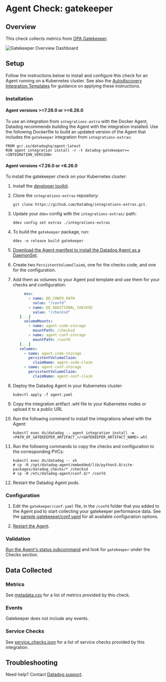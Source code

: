 # Agent Check: gatekeeper 

## Overview

This check collects metrics from [OPA Gatekeeper][1].

![Gatekeeper Overview Dashboard][2]

## Setup

Follow the instructions below to install and configure this check for an Agent running on a Kubernetes cluster. See also the [Autodiscovery Integration Templates][3] for guidance on applying these instructions.

### Installation

#### Agent versions >=7.26.0 or >=6.26.0

To use an integration from `integrations-extra` with the Docker Agent, Datadog recommends building the Agent with the integration installed. Use the following Dockerfile to build an updated version of the Agent that includes the `gatekeeper` integration from `integrations-extras`:

```
FROM gcr.io/datadoghq/agent:latest
RUN agent integration install -r -t datadog-gatekeeper==<INTEGRATION_VERSION>
```

#### Agent versions <7.26.0 or <6.26.0

To install the gatekeeper check on your Kubernetes cluster:

1. Install the [developer toolkit][4].
2. Clone the `integrations-extras` repository:

   ```shell
   git clone https://github.com/DataDog/integrations-extras.git.
   ```

3. Update your `ddev` config with the `integrations-extras/` path:

   ```shell
   ddev config set extras ./integrations-extras
   ```

4. To build the `gatekeeper` package, run:

   ```shell
   ddev -e release build gatekeeper
   ```

5. [Download the Agent manifest to install the Datadog Agent as a DaemonSet][5].
6. Create two `PersistentVolumeClaim`s, one for the checks code, and one for the configuration.
7. Add them as volumes to your Agent pod template and use them for your checks and configuration:

   ```yaml
        env:
          - name: DD_CONFD_PATH
            value: "/confd"
          - name: DD_ADDITIONAL_CHECKSD
            value: "/checksd"
      [...]
        volumeMounts:
          - name: agent-code-storage
            mountPath: /checksd
          - name: agent-conf-storage
            mountPath: /confd
      [...]
      volumes:
        - name: agent-code-storage
          persistentVolumeClaim:
            claimName: agent-code-claim
        - name: agent-conf-storage
          persistentVolumeClaim:
            claimName: agent-conf-claim
   ```

8. Deploy the Datadog Agent in your Kubernetes cluster:

   ```shell
   kubectl apply -f agent.yaml
   ```

9. Copy the integration artifact .whl file to your Kubernetes nodes or upload it to a public URL

10. Run the following command to install the integrations wheel with the Agent:

    ```shell
    kubectl exec ds/datadog -- agent integration install -w <PATH_OF_GATEKEEPER_ARTIFACT_>/<GATEKEEPER_ARTIFACT_NAME>.whl
    ```

11. Run the following commands to copy the checks and configuration to the corresponding PVCs:

    ```shell
    kubectl exec ds/datadog -- sh
    # cp -R /opt/datadog-agent/embedded/lib/python3.8/site-packages/datadog_checks/* /checksd
    # cp -R /etc/datadog-agent/conf.d/* /confd
    ```

12. Restart the Datadog Agent pods.

### Configuration

1. Edit the `gatekeeper/conf.yaml` file, in the `/confd` folder that you added to the Agent pod to start collecting your gatekeeper performance data. See the [sample gatekeeper/conf.yaml][6] for all available configuration options.

2. [Restart the Agent][7].

### Validation

[Run the Agent's status subcommand][8] and look for `gatekeeper` under the Checks section.

## Data Collected

### Metrics

See [metadata.csv][9] for a list of metrics provided by this check.

### Events

Gatekeeper does not include any events.

### Service Checks

See [service_checks.json][11] for a list of service checks provided by this integration.

## Troubleshooting

Need help? Contact [Datadog support][10].


[1]: https://github.com/open-policy-agent/gatekeeper
[2]: https://raw.githubusercontent.com/DataDog/integrations-extras/master/gatekeeper/images/gatekeeper_dashboard.png
[3]: https://docs.datadoghq.com/agent/kubernetes/integrations/
[4]: https://docs.datadoghq.com/developers/integrations/python/
[5]: https://docs.datadoghq.com/agent/kubernetes/daemonset_setup/?tab=k8sfile
[6]: https://github.com/DataDog/integrations-extras/blob/master/gatekeeper/datadog_checks/gatekeeper/data/conf.yaml.example
[7]: https://docs.datadoghq.com/agent/guide/agent-commands/#start-stop-and-restart-the-agent
[8]: https://docs.datadoghq.com/agent/guide/agent-commands/#agent-status-and-information
[9]: https://github.com/DataDog/integrations-extras/blob/master/gatekeeper/metadata.csv
[10]: https://docs.datadoghq.com/help/
[11]: https://github.com/DataDog/integrations-extras/blob/master/gatekeeper/assets/service_checks.json
